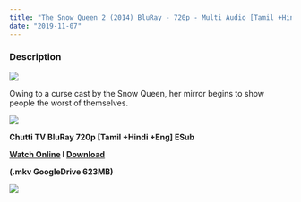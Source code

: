 ```yaml
---
title: "The Snow Queen 2 (2014) BluRay - 720p - Multi Audio [Tamil +Hindi + English] - x264 - 600MB Esub"
date: "2019-11-07"
---
```


### Description

[![](https://1.bp.blogspot.com/-DdYdVXRHnzE/XWaXCDaLIXI/AAAAAAAAAuU/WQJz5rqprDIwSaCgr8aP-t_s1joudZsCQCLcBGAs/s1600/The.Snow.Queen.2.jpg)](https://1.bp.blogspot.com/-DdYdVXRHnzE/XWaXCDaLIXI/AAAAAAAAAuU/WQJz5rqprDIwSaCgr8aP-t_s1joudZsCQCLcBGAs/s1600/The.Snow.Queen.2.jpg)

Owing to a curse cast by the Snow Queen, her mirror begins to show people the worst of themselves.

[![](https://1.bp.blogspot.com/-fai1ZuUwnbA/XIjy2aT4irI/AAAAAAAAANw/WFW0YRK47_8GLAt3pPBSzBk0GJA6Mk5fgCPcBGAYYCw/s1600/torrborder.gif)](https://1.bp.blogspot.com/-fai1ZuUwnbA/XIjy2aT4irI/AAAAAAAAANw/WFW0YRK47_8GLAt3pPBSzBk0GJA6Mk5fgCPcBGAYYCw/s1600/torrborder.gif)

**Chutti TV BluRay 720p \[Tamil +Hindi +Eng\] ESub**

**[Watch Online](https://toonnetworktamilvideos.blogspot.com/p/the-snow-queen-2-2014.html) I [Download](https://drive.google.com/file/d/1niJYgoVR-Nfu4aPFajeU5UbJ0y5KXcGw/view)**

**(.mkv GoogleDrive 623MB)**

[![](https://1.bp.blogspot.com/-fai1ZuUwnbA/XIjy2aT4irI/AAAAAAAAANw/WFW0YRK47_8GLAt3pPBSzBk0GJA6Mk5fgCPcBGAYYCw/s1600/torrborder.gif)](https://1.bp.blogspot.com/-fai1ZuUwnbA/XIjy2aT4irI/AAAAAAAAANw/WFW0YRK47_8GLAt3pPBSzBk0GJA6Mk5fgCPcBGAYYCw/s1600/torrborder.gif)
